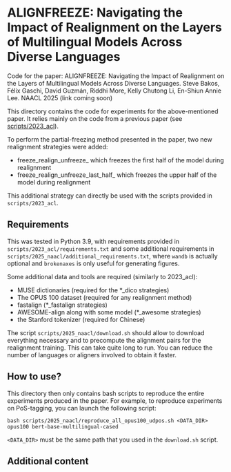 # ALIGNFREEZE: Navigating the Impact of Realignment on the Layers of Multilingual Models Across Diverse Languages

Code for the paper: ALIGNFREEZE: Navigating the Impact of Realignment on the Layers of Multilingual Models Across Diverse Languages. Steve Bakos, Félix Gaschi, David Guzmán, Riddhi More, Kelly Chutong Li, En-Shiun Annie Lee. NAACL 2025 (link coming soon)

This directory contains the code for experiments for the above-mentioned paper. It relies mainly on the code from a previous paper (see [scripts/2023_acl](scripts/2023_acl/README.md)). 

To perform the partial-freezing method presented in the paper, two new realignment strategies were added:

- freeze_realign_unfreeze_<ALIGNER> which freezes the first half of the model during realignment
- freeze_realign_unfreeze_last_half_<ALIGNER> which freezes the upper half of the model during realignment

This additional strategy can directly be used with the scripts provided in `scripts/2023_acl`.

## Requirements

This was tested in Python 3.9, with requirements provided in `scripts/2023_acl/requirements.txt` and some additional requirements in `scripts/2025_naacl/additional_requirements.txt`, where `wandb` is actually optional and `brokenaxes` is only useful for generating figures.

Some additional data and tools are required (similarly to 2023_acl):

- MUSE dictionaries (required for the *_dico strategies)
- The OPUS 100 dataset (required for any realignment method)
- fastalign (*_fastalign strategies)
- AWESOME-align along with some model (*_awesome strategies)
- the Stanford tokenizer (required for Chinese)

The script `scripts/2025_naacl/download.sh` should allow to download everything necessary and to precompute the alignment pairs for the realignment training. This can take quite long to run. You can reduce the number of languages or aligners involved to obtain it faster.

## How to use?

This directory then only contains bash scripts to reproduce the entire experiments produced in the paper. For example, to reproduce experiments on PoS-tagging, you can launch the following script:

```
bash scripts/2025_naacl/reproduce_all_opus100_udpos.sh <DATA_DIR> opus100 bert-base-multilingual-cased
```

`<DATA_DIR>` must be the same path that you used in the `download.sh` script.

## Additional content